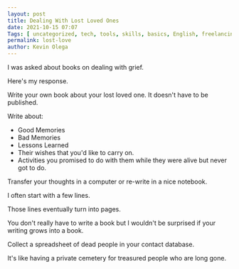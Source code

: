 ```yaml
--- 
layout: post 
title: Dealing With Lost Loved Ones
date: 2021-10-15 07:07
Tags: [ uncategorized, tech, tools, skills, basics, English, freelancing, stories, strategies, blog ]
permalink: lost-love 
author: Kevin Olega 
--- 
```

I was asked about books on dealing with grief.

Here's my response.

Write your own book about your lost loved one. It doesn't have to be published.

Write about:

- Good Memories
- Bad Memories
- Lessons Learned
- Their wishes that you'd like to carry on.
- Activities you promised to do with them while they were alive but never got to do.

Transfer your thoughts in a computer or re-write in a nice notebook.

I often start with a few lines.

Those lines eventually turn into pages.

You don't really have to write a book but I wouldn't be surprised if your writing grows into a book.

Collect a spreadsheet of dead people in your contact database.

It's like having a private cemetery for treasured people who are long gone.